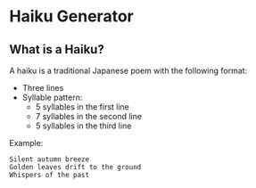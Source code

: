 # Haiku Generator

## What is a Haiku?

A haiku is a traditional Japanese poem with the following format:
- Three lines
- Syllable pattern:
    - 5 syllables in the first line
    - 7 syllables in the second line
    - 5 syllables in the third line

Example:
```text
Silent autumn breeze
Golden leaves drift to the ground
Whispers of the past
```

